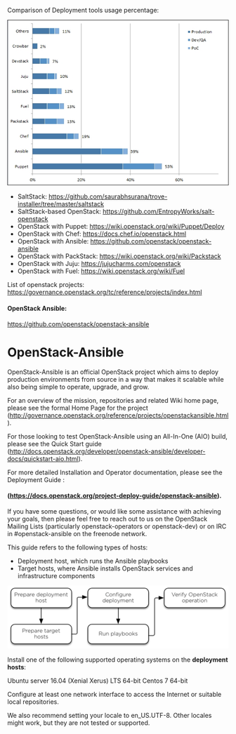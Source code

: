 Comparison of Deployment tools usage percentage:

![Alt text](images/tools-usage.png?raw=true "Tools Usage")

- SaltStack: https://github.com/saurabhsurana/trove-installer/tree/master/saltstack
- SaltStack-based OpenStack: https://github.com/EntropyWorks/salt-openstack
- OpenStack with Puppet: https://wiki.openstack.org/wiki/Puppet/Deploy
- OpenStack with Chef: https://docs.chef.io/openstack.html
- OpenStack with Ansible: https://github.com/openstack/openstack-ansible
- OpenStack with PackStack: https://wiki.openstack.org/wiki/Packstack
- OpenStack with Juju: https://jujucharms.com/openstack
- OpenStack with Fuel: https://wiki.openstack.org/wiki/Fuel

List of openstack projects:
https://governance.openstack.org/tc/reference/projects/index.html

#### OpenStack Ansible:
https://github.com/openstack/openstack-ansible

# OpenStack-Ansible

OpenStack-Ansible is an official OpenStack project which aims to deploy production environments from source in a way that makes it scalable while also being simple to operate, upgrade, and grow.

For an overview of the mission, repositories and related Wiki home page, please see the formal Home Page for the project (http://governance.openstack.org/reference/projects/openstackansible.html).

For those looking to test OpenStack-Ansible using an All-In-One (AIO) build, please see the Quick Start guide (http://docs.openstack.org/developer/openstack-ansible/developer-docs/quickstart-aio.html).

For more detailed Installation and Operator documentation, please see the Deployment Guide :
#### (https://docs.openstack.org/project-deploy-guide/openstack-ansible).

If you have some questions, or would like some assistance with achieving your goals, then please feel free to reach out to us on the OpenStack Mailing Lists (particularly openstack-operators or openstack-dev) or on IRC in #openstack-ansible on the freenode network.

This guide refers to the following types of hosts:

- Deployment host, which runs the Ansible playbooks
- Target hosts, where Ansible installs OpenStack services and infrastructure components

![Alt text](images/process.png?raw=true "Deployment Process")

Install one of the following supported operating systems on the **deployment hosts**:

Ubuntu server 16.04 (Xenial Xerus) LTS 64-bit
Centos 7 64-bit

Configure at least one network interface to access the Internet or suitable local repositories.

We also recommend setting your locale to en_US.UTF-8. Other locales might work, but they are not tested or supported.
